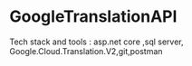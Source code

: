 # GoogleTranslationAPI

Tech stack and tools :
asp.net core ,sql server, Google.Cloud.Translation.V2,git,postman

